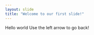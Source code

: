 ```yaml
---
layout: slide
title: "Welcome to our first slide!"
---
```

Hello world
Use the left arrow to go back!
